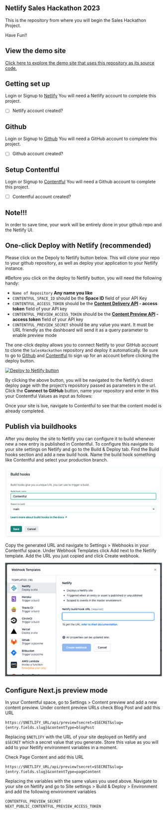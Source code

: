 ## Netlify Sales Hackathon 2023

This is the repository from where you will begin the Sales Hackathon Project.

Have Fun!!

## View the demo site
[Click here to explore the demo site that uses this repository as its source code.](https://andrea-next-contentful-demo.netlify.app/)

## Getting set up

Login or Signup to [Netlify](https://app.netlify.com)
You will need a Netlify account to complete this project. 
- [ ] Netlify account created? 

## Github

Login or Signup to [Github](https://github.com/signup?source=login)
You will need a GitHub account to complete this project. 
- [ ] Github account created? 

## Setup Contentful

Login or Signup to [Contentful](https://www.contentful.com/sign-up/) 
You will need a Github account to complete this project. 
- [ ] Contentful account created?

## Note!!!
In order to save time, your work will be entirely done in your github repo and the Netlify UI. 

## One-click Deploy with Netlify (recommended)

Please click on the Depoly to Netlify button below. This will clone your repo to your github repository, as well as deploy your application to your Netlify instance. 

#Before you click on the deploy to Netlify button, you will need the following handy:

- `Name of Repository` **Any name you like** 
- `CONTENTFUL_SPACE_ID` should be the **Space ID** field of your API Key
- `CONTENTFUL_ACCESS_TOKEN` should be the **[Content Delivery API](https://www.contentful.com/developers/docs/references/content-delivery-api/) - access token** field of your API key
- `CONTENTFUL_PREVIEW_ACCESS_TOKEN` should be the **[Content Preview API](https://www.contentful.com/developers/docs/references/content-preview-api/) - access token** field of your API key
- `CONTENTFUL_PREVIEW_SECRET` should be any value you want. It must be URL friendly as the dashboard will send it as a query parameter to enable preview mode

The one-click deploy allows you to connect Netlify to your GitHub account to clone the `SalesHackathon` repository and deploy it automatically. Be sure to go to [Github](https://github.com/signup?source=login) and [Contentful](https://www.contentful.com/sign-up/) to sign up for an account before clicking the deploy button.

[![Deploy to Netlify button](https://www.netlify.com/img/deploy/button.svg)](https://app.netlify.com/start/deploy?repository=https://github.com/Netlify-Moneytronic/SalesHackathon)

By clicking the above button, you will be navigated to the Netlify’s direct deploy page with the project’s repository passed as parameters in the url. Click the **Connect to GitHub** button, name your repository and enter in this your Contentful Values as input as follows: 

Once your site is live, navigate to Contentful to see that the content model is already completed. 

## Publish via buildhooks

After you deploy the site to Netlify you can configure it to build whenever new a new entry is published in Contentful. To configure this navigate to your site settings on Netlify and go to the Build & Deploy tab. Find the Build hooks section and add a new build hook. Name the build hook something like Contentful and select your production branch.

![A screenshot of adding a build_hook in the Netlify UI](screenshot_create_build_hook.png)

Copy the generated URL and navigate to Settings > Webhooks in your Contentful space. Under Webhook Templates click Add next to the Netlify template. Add the URL you just copied and click Create webhook.

![A screenshot of adding a build hook in the Contentful UI](screenshot_configure_build_hook.png)
## Configure Next.js preview mode

In your Contentful space, go to Settings > Content preview and add a new content preview. Under content preview URLs check Blog Post and add this URL

```text
https://$NETLIFY_URL/api/preview?secret=$SECRET&slug={entry.fields.slug}&contentType=blogPost
```

Replacing `$NETLIFY` with the URL of your site deployed on Netlify and `$SECRET` which a secret value that you generate. Store this value as you will add to your Netlify environment variables in a moment.

Check Page Content and add this URL

```text
https://$NETLIFY_URL/api/preview?secret=$SECRET&slug={entry.fields.slug}&contentType=pageContent
```

Replacing the variables with the same values you used above. Navigate to your site on Netlify and go to Site settings > Build & Deploy > Environment and add the following environment variables

```text
CONTENTFUL_PREVIEW_SECRET
NEXT_PUBLIC_CONTENTFUL_PREVIEW_ACCESS_TOKEN
```
